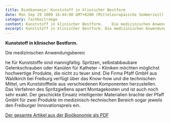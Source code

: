 ```yaml
---
title: Bioökonomie: Kunststoff in klinischer Bestform
date: Mon Sep 29 2008 16:44:00 GMT+0200 (Mitteleuropäische Sommerzeit)
category: fachbeitraege
content: Kunststoff in klinischer Bestform.    Die medizinischen Anwendungsbereiche für Kunststoffe sind mannigfaltig. Spritzen, selbstabbaubare Gelenkschrauben oder Kanülen für Katheter – Kliniken möchten möglichst hochwertige Produkte, die nicht zu teuer sind. Die Firma Pfaff GmbH aus Waldkirch bei Freiburg verfügt über das Know-how und die technischen Mittel, um Kunststoffteile aus verschiedenen Komponenten herzustellen. Das Verfahren des Spritzgießens spart Montagekosten und ist auch noch sehr exakt. Der geschickte Einsatz intelligenter Materialien brachte der Pfaff GmbH für zwei Produkte im medizinisch-technischen Bereich sogar jeweils den Freiburger Innovationspreis ein.    Der gesamte Artikel aus der Bioökonomie als PDF
excerpt: Kunststoff in klinischer Bestform. Die medizinischen Anwendungsbereiche für Kunststoffe sind mannigfaltig. Spritzen, selbstabbaubare Gelenkschrauben oder Kanülen für Katheter – Kliniken möchten möglichst hochwertige Produkte, die ...
---
```


<p><strong>Kunststoff in klinischer Bestform.</strong></p>



Die medizinischen Anwendungsbereic

<!--more-->

he für Kunststoffe sind mannigfaltig. Spritzen, selbstabbaubare Gelenkschrauben oder Kanülen für Katheter – Kliniken möchten möglichst hochwertige Produkte, die nicht zu teuer sind. Die Firma Pfaff GmbH aus Waldkirch bei Freiburg verfügt über das Know-how und die technischen Mittel, um Kunststoffteile aus verschiedenen Komponenten herzustellen. Das Verfahren des Spritzgießens spart Montagekosten und ist auch noch sehr exakt. Der geschickte Einsatz intelligenter Materialien brachte der Pfaff GmbH für zwei Produkte im medizinisch-technischen Bereich sogar jeweils den Freiburger Innovationspreis ein.</p>



<p><a href="/downloads/Fachbeitrag_Biooekonomie_BW.pdf" target="_blank" rel="noreferrer noopener" aria-label=" (öffnet in neuem Tab)">Der gesamte Artikel aus der Bioökonomie als PDF</a></p>

